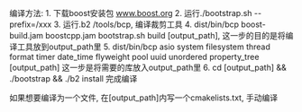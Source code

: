 编译方法:
    1. 下载boost安装包 www.boost.org
    2. 运行./bootstrap.sh --prefix=/xxx
    3. 运行.b2 /tools/bcp, 编译裁剪工具
    4. dist/bin/bcp boost-build.jam boostcpp.jam bootstrap.sh build [output_path],
    这一步的目的是将编译工具放到output_path里
    5. dist/bin/bcp asio system filesystem thread format timer date_time flyweight pool uuid unordered property_tree [output_path]
    这一步是将需要的库放入output_path里
    6. cd [output_path] && ./bootstrap && ./b2 install 完成编译

如果想要编译为一个文件, 在[output_path]内写一个cmakelists.txt, 手动编译
